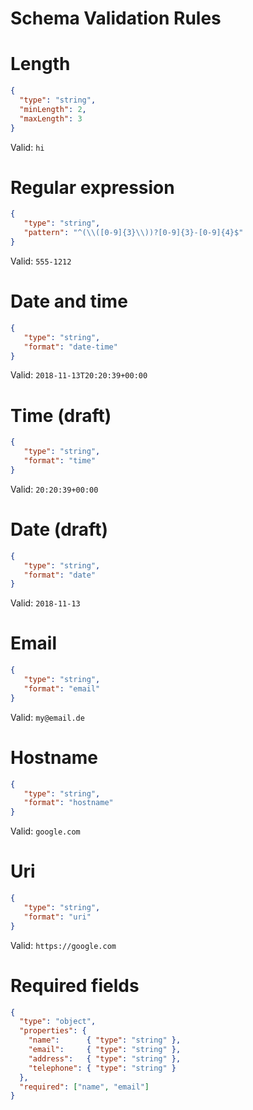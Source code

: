# Schema Validation Rules


# Length

```json
{
  "type": "string",
  "minLength": 2,
  "maxLength": 3
}
```

Valid: `hi`

# Regular expression

```json
{
   "type": "string",
   "pattern": "^(\\([0-9]{3}\\))?[0-9]{3}-[0-9]{4}$"
}
```

Valid: `555-1212`

# Date and time

```json
{
   "type": "string",
   "format": "date-time"
}
```

Valid: `2018-11-13T20:20:39+00:00`

# Time (draft)

```json
{
   "type": "string",
   "format": "time"
}
```

Valid: `20:20:39+00:00`

# Date (draft)

```json
{
   "type": "string",
   "format": "date"
}
```

Valid: `2018-11-13`

# Email

```json
{
   "type": "string",
   "format": "email"
}
```

Valid: `my@email.de`

# Hostname

```json
{
   "type": "string",
   "format": "hostname"
}
```

Valid: `google.com`

# Uri

```json
{
   "type": "string",
   "format": "uri"
}
```

Valid: `https://google.com`

# Required fields

```json
{
  "type": "object",
  "properties": {
    "name":      { "type": "string" },
    "email":     { "type": "string" },
    "address":   { "type": "string" },
    "telephone": { "type": "string" }
  },
  "required": ["name", "email"]
}
```
